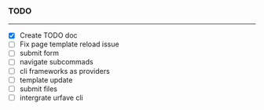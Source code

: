 ### TODO

---

- [x] Create TODO doc
- [ ] Fix page template reload issue
- [ ] submit form
- [ ] navigate subcommads
- [ ] cli frameworks as providers
- [ ] template update
- [ ] submit files
- [ ] intergrate urfave cli
